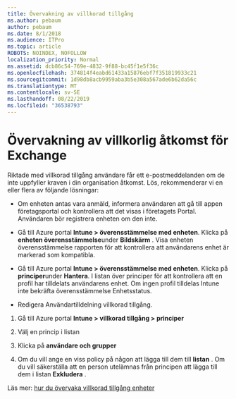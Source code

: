```yaml
---
title: Övervakning av villkorad tillgång
ms.author: pebaum
author: pebaum
ms.date: 8/1/2018
ms.audience: ITPro
ms.topic: article
ROBOTS: NOINDEX, NOFOLLOW
localization_priority: Normal
ms.assetid: dcb86c54-769e-4832-9f88-bc45f1e5f36c
ms.openlocfilehash: 374814f4eabd61433a15876ebf7f351819933c21
ms.sourcegitcommit: 1d98db8acb9959aba3b5e308a567ade6b62da56c
ms.translationtype: MT
ms.contentlocale: sv-SE
ms.lasthandoff: 08/22/2019
ms.locfileid: "36538793"
---
```

# <a name="monitoring-conditional-access-for-exchange"></a>Övervakning av villkorlig åtkomst för Exchange

Riktade med villkorad tillgång användare får ett e-postmeddelanden om de inte uppfyller kraven i din organisation åtkomst. Lös, rekommenderar vi en eller flera av följande lösningar:
  
- Om enheten antas vara anmäld, informera användaren att gå till appen företagsportal och kontrollera att det visas i företagets Portal. Användaren bör registrera enheten om den inte.
    
- Gå till Azure portal **Intune \> överensstämmelse med enheten**. Klicka på **enheten överensstämmelse**under **Bildskärm** . Visa enheten överensstämmelse rapporten för att kontrollera att användarens enhet är markerad som kompatibla. 
    
- Gå till Azure portal **Intune \> överensstämmelse med enheten**. Klicka på **principer**under **Hantera**. I listan över principer för att kontrollera att en profil har tilldelats användarens enhet. Om ingen profil tilldelas Intune inte bekräfta överensstämmelse Enhetsstatus. 
    
- Redigera Användartilldelning villkorad tillgång.
    
1. Gå till Azure portal **Intune \> villkorad tillgång \> principer**
    
2. Välj en princip i listan
    
3. Klicka på **användare och grupper**
    
4. Om du vill ange en viss policy på någon att lägga till dem till **listan** . Om du vill säkerställa att en person utelämnas från principen att lägga till dem i listan **Exkludera** . 
    
Läs mer: [hur du övervaka villkorad tillgång enheter](https://docs.microsoft.com/intune/conditional-access-exchange-monitor)
  

